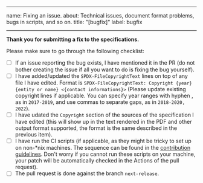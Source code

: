 <!-- SPDX-FileCopyrightText: Copyright 2021 Arm Limited and/or its affiliates <open-source-office@arm.com> -->
<!-- SPDX-License-Identifier: Apache-2.0 -->
---
name: Fixing an issue.
about: Technical issues, document format problems, bugs in scripts, and so on.
title: "[bugfix]"
label: bugfix

---

**Thank you for submitting a fix to the specifications.**

Please make sure to go through the following checklist:

* [ ] If an issue reporting the bug exists, I have mentioned it in the
      PR (do not bother creating the issue if all you want to do is
      fixing the bug yourself).
* [ ] I have added/updated the `SPDX-FileCopyrightText` lines on top
      of any file I have edited. Format is `SPDX-FileCopyrightText:
      Copyright {year} {entity or name} <{contact informations}>`
      (Please update existing copyright lines if applicable. You can
      specify year ranges with hyphen , as in `2017-2019`, and use
      commas to separate gaps, as in `2018-2020, 2022`).
* [ ] I have udated the `Copyright` section of the sources of the
      specification I have edited (this will show up in the text
      rendered in the PDF and other output format supported, the
      format is the same described in the previous item).
* [ ] I have run the CI scripts (if applicable, as they might be
      tricky to set up on non-*nix machines. The sequence can be found
      in the [contribution
      guidelines](../CONTRIBUTING.md#continuous-integration). Don't
      worry if you cannot run these scripts on your machine, your
      patch will be automatically checked in the Actions of the pull
      request).
* [ ] The pull request is done against the branch `next-release`.

